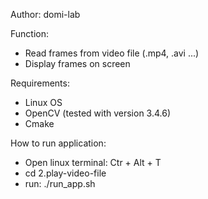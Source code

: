 
Author: domi-lab

Function:
- Read frames from video file (.mp4, .avi ...)
- Display frames on screen

Requirements:
- Linux OS
- OpenCV (tested with version 3.4.6)
- Cmake

How to run application:

- Open linux terminal: Ctr + Alt + T 
- cd 2.play-video-file
- run: ./run_app.sh


